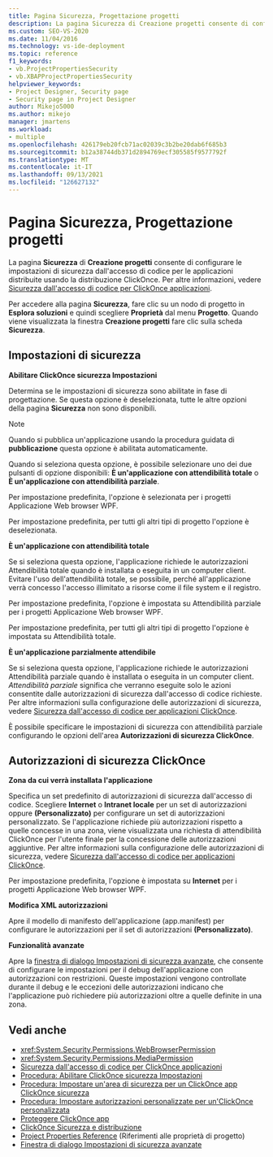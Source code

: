 ```yaml
---
title: Pagina Sicurezza, Progettazione progetti
description: La pagina Sicurezza di Creazione progetti consente di configurare le impostazioni di sicurezza dall'accesso di codice per le applicazioni distribuite usando la distribuzione ClickOnce.
ms.custom: SEO-VS-2020
ms.date: 11/04/2016
ms.technology: vs-ide-deployment
ms.topic: reference
f1_keywords:
- vb.ProjectPropertiesSecurity
- vb.XBAPProjectPropertiesSecurity
helpviewer_keywords:
- Project Designer, Security page
- Security page in Project Designer
author: Mikejo5000
ms.author: mikejo
manager: jmartens
ms.workload:
- multiple
ms.openlocfilehash: 426179eb20fcb71ac02039c3b2be20dab6f685b3
ms.sourcegitcommit: b12a38744db371d2894769ecf305585f9577792f
ms.translationtype: MT
ms.contentlocale: it-IT
ms.lasthandoff: 09/13/2021
ms.locfileid: "126627132"
---
```

# <a name="security-page-project-designer"></a>Pagina Sicurezza, Progettazione progetti

La pagina **Sicurezza** di **Creazione progetti** consente di configurare le impostazioni di sicurezza dall'accesso di codice per le applicazioni distribuite usando la distribuzione ClickOnce. Per altre informazioni, vedere [Sicurezza dall'accesso di codice per ClickOnce applicazioni](../../deployment/code-access-security-for-clickonce-applications.md).

Per accedere alla pagina **Sicurezza**, fare clic su un nodo di progetto in **Esplora soluzioni** e quindi scegliere **Proprietà** dal menu **Progetto**. Quando viene visualizzata la finestra **Creazione progetti** fare clic sulla scheda **Sicurezza**.

## <a name="security-settings"></a>Impostazioni di sicurezza

 **Abilitare ClickOnce sicurezza Impostazioni**

Determina se le impostazioni di sicurezza sono abilitate in fase di progettazione. Se questa opzione è deselezionata, tutte le altre opzioni della pagina **Sicurezza** non sono disponibili.

> [!NOTE]
> Quando si pubblica un'applicazione usando la procedura guidata di **pubblicazione** questa opzione è abilitata automaticamente.

Quando si seleziona questa opzione, è possibile selezionare uno dei due pulsanti di opzione disponibili: **È un'applicazione con attendibilità totale** o **È un'applicazione con attendibilità parziale**.

Per impostazione predefinita, l'opzione è selezionata per i progetti Applicazione Web browser WPF.

Per impostazione predefinita, per tutti gli altri tipi di progetto l'opzione è deselezionata.

 **È un'applicazione con attendibilità totale**

Se si seleziona questa opzione, l'applicazione richiede le autorizzazioni Attendibilità totale quando è installata o eseguita in un computer client. Evitare l'uso dell'attendibilità totale, se possibile, perché all'applicazione verrà concesso l'accesso illimitato a risorse come il file system e il registro.

Per impostazione predefinita, l'opzione è impostata su Attendibilità parziale per i progetti Applicazione Web browser WPF.

Per impostazione predefinita, per tutti gli altri tipi di progetto l'opzione è impostata su Attendibilità totale.

 **È un'applicazione parzialmente attendibile**

Se si seleziona questa opzione, l'applicazione richiede le autorizzazioni Attendibilità parziale quando è installata o eseguita in un computer client. *Attendibilità parziale* significa che verranno eseguite solo le azioni consentite dalle autorizzazioni di sicurezza dall'accesso di codice richieste. Per altre informazioni sulla configurazione delle autorizzazioni di sicurezza, vedere [Sicurezza dall'accesso di codice per applicazioni ClickOnce](../../deployment/code-access-security-for-clickonce-applications.md).

È possibile specificare le impostazioni di sicurezza con attendibilità parziale configurando le opzioni dell'area **Autorizzazioni di sicurezza ClickOnce**.

## <a name="clickonce-security-permissions"></a>Autorizzazioni di sicurezza ClickOnce

 **Zona da cui verrà installata l'applicazione**

Specifica un set predefinito di autorizzazioni di sicurezza dall'accesso di codice. Scegliere **Internet** o **Intranet locale** per un set di autorizzazioni oppure **(Personalizzato)** per configurare un set di autorizzazioni personalizzato. Se l'applicazione richiede più autorizzazioni rispetto a quelle concesse in una zona, viene visualizzata una richiesta di attendibilità ClickOnce per l'utente finale per la concessione delle autorizzazioni aggiuntive. Per altre informazioni sulla configurazione delle autorizzazioni di sicurezza, vedere [Sicurezza dall'accesso di codice per applicazioni ClickOnce](../../deployment/code-access-security-for-clickonce-applications.md).

Per impostazione predefinita, l'opzione è impostata su **Internet** per i progetti Applicazione Web browser WPF.

 **Modifica XML autorizzazioni**

Apre il modello di manifesto dell'applicazione (app.manifest) per configurare le autorizzazioni per il set di autorizzazioni **(Personalizzato)**.

 **Funzionalità avanzate**

Apre la [finestra di dialogo Impostazioni di sicurezza avanzate](../../ide/reference/advanced-security-settings-dialog-box.md), che consente di configurare le impostazioni per il debug dell'applicazione con autorizzazioni con restrizioni. Queste impostazioni vengono controllate durante il debug e le eccezioni delle autorizzazioni indicano che l'applicazione può richiedere più autorizzazioni oltre a quelle definite in una zona.

## <a name="see-also"></a>Vedi anche

- <xref:System.Security.Permissions.WebBrowserPermission>
- <xref:System.Security.Permissions.MediaPermission>
- [Sicurezza dall'accesso di codice per ClickOnce applicazioni](../../deployment/code-access-security-for-clickonce-applications.md)
- [Procedura: Abilitare ClickOnce sicurezza Impostazioni](../../deployment/how-to-enable-clickonce-security-settings.md)
- [Procedura: Impostare un'area di sicurezza per un ClickOnce app ClickOnce sicurezza](../../deployment/how-to-set-a-security-zone-for-a-clickonce-application.md)
- [Procedura: Impostare autorizzazioni personalizzate per un'ClickOnce personalizzata](../../deployment/how-to-set-custom-permissions-for-a-clickonce-application.md)
- [Proteggere ClickOnce app](../../deployment/securing-clickonce-applications.md)
- [ClickOnce Sicurezza e distribuzione](../../deployment/clickonce-security-and-deployment.md)
- [Project Properties Reference](../../ide/reference/project-properties-reference.md) (Riferimenti alle proprietà di progetto)
- [Finestra di dialogo Impostazioni di sicurezza avanzate](../../ide/reference/advanced-security-settings-dialog-box.md)
